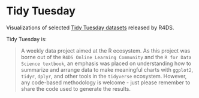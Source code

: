 # Tidy Tuesday

Visualizations of selected [Tidy Tuesday datasets](https://github.com/rfordatascience/tidytuesday) released by R4DS. 

Tidy Tuesday is:

> A weekly data project aimed at the R ecosystem. As this project was borne out of the `R4DS Online Learning Community` and the `R for Data Science textbook`, an emphasis was placed on understanding how to summarize and arrange data to make meaningful charts with `ggplot2`, `tidyr`, `dplyr`, and other tools in the `tidyverse` ecosystem. However, any code-based methodology is welcome - just please remember to share the code used to generate the results.